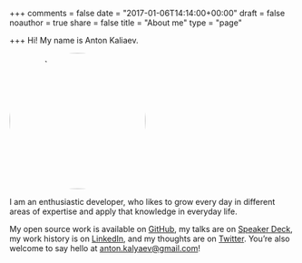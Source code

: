 +++
comments = false
date = "2017-01-06T14:14:00+00:00"
draft = false
noauthor = true
share = false
title = "About me"
type = "page"

+++
Hi! My name is Anton Kaliaev.

<img style="border-radius: 125px; width: 240px;" src="/images/pic.jpeg" alt="portrait"/>

I am an enthusiastic developer, who likes to grow every day in different areas
of expertise and apply that knowledge in everyday life.

My open source work is available on [GitHub](https://github.com/melekes/), my
talks are on [Speaker Deck](https://speakerdeck.com/melekes), my work history
is on [LinkedIn](http://www.linkedin.com/in/melekes), and my thoughts are
on [Twitter](https://twitter.com/AntonKalyaev). You’re also welcome to say
hello at <anton.kalyaev@gmail.com>!

